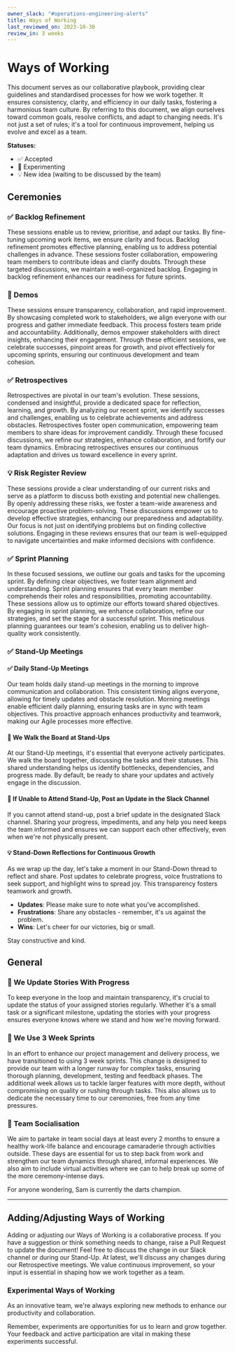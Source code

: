 ```yaml
---
owner_slack: "#operations-engineering-alerts"
title: Ways of Working
last_reviewed_on: 2023-10-30
review_in: 3 weeks
---
```


# Ways of Working

This document serves as our collaborative playbook, providing clear guidelines and standardised processes for how we work together. It ensures consistency, clarity, and efficiency in our daily tasks, fostering a harmonious team culture. By referring to this document, we align ourselves toward common goals, resolve conflicts, and adapt to changing needs. It's not just a set of rules; it's a tool for continuous improvement, helping us evolve and excel as a team.

**Statuses:**

- ✅ Accepted
- 🧪 Experimenting
- 💡 New idea (waiting to be discussed by the team)

## **Ceremonies**

### **✅ Backlog Refinement**

These sessions enable us to review, prioritise, and adapt our tasks. By fine-tuning upcoming work items, we ensure clarity and focus. Backlog refinement promotes effective planning, enabling us to address potential challenges in advance. These sessions foster collaboration, empowering team members to contribute ideas and clarify doubts. Through these targeted discussions, we maintain a well-organized backlog. Engaging in backlog refinement enhances our readiness for future sprints.

### **🧪 Demos**

These sessions ensure transparency, collaboration, and rapid improvement. By showcasing completed work to stakeholders, we align everyone with our progress and gather immediate feedback. This process fosters team pride and accountability. Additionally, demos empower stakeholders with direct insights, enhancing their engagement. Through these efficient sessions, we celebrate successes, pinpoint areas for growth, and pivot effectively for upcoming sprints, ensuring our continuous development and team cohesion.

### **✅ Retrospectives**

Retrospectives are pivotal in our team's evolution. These sessions, condensed and insightful, provide a dedicated space for reflection, learning, and growth. By analyzing our recent sprint, we identify successes and challenges, enabling us to celebrate achievements and address obstacles. Retrospectives foster open communication, empowering team members to share ideas for improvement candidly. Through these focused discussions, we refine our strategies, enhance collaboration, and fortify our team dynamics. Embracing retrospectives ensures our continuous adaptation and drives us toward excellence in every sprint.

### **💡 Risk Register Review**

These sessions provide a clear understanding of our current risks and serve as a platform to discuss both existing and potential new challenges. By openly addressing these risks, we foster a team-wide awareness and encourage proactive problem-solving. These discussions empower us to develop effective strategies, enhancing our preparedness and adaptability. Our focus is not just on identifying problems but on finding collective solutions. Engaging in these reviews ensures that our team is well-equipped to navigate uncertainties and make informed decisions with confidence.

### **✅ Sprint Planning**

In these focused sessions, we outline our goals and tasks for the upcoming sprint. By defining clear objectives, we foster team alignment and understanding. Sprint planning ensures that every team member comprehends their roles and responsibilities, promoting accountability. These sessions allow us to optimize our efforts toward shared objectives. By engaging in sprint planning, we enhance collaboration, refine our strategies, and set the stage for a successful sprint. This meticulous planning guarantees our team's cohesion, enabling us to deliver high-quality work consistently.

### **✅ Stand-Up Meetings**

#### **✅ Daily Stand-Up Meetings**

Our team holds daily stand-up meetings in the morning to improve communication and collaboration. This consistent timing aligns everyone, allowing for timely updates and obstacle resolution. Morning meetings enable efficient daily planning, ensuring tasks are in sync with team objectives. This proactive approach enhances productivity and teamwork, making our Agile processes more effective.

#### **🧪 We Walk the Board at Stand-Ups**

At our Stand-Up meetings, it's essential that everyone actively participates. We walk the board together, discussing the tasks and their statuses. This shared understanding helps us identify bottlenecks, dependencies, and progress made. By default, be ready to share your updates and actively engage in the discussion.

#### **🧪 If Unable to Attend Stand-Up, Post an Update in the Slack Channel**

If you cannot attend stand-up, post a brief update in the designated Slack channel. Sharing your progress, impediments, and any help you need keeps the team informed and ensures we can support each other effectively, even when we're not physically present.

#### **💡 Stand-Down Reflections for Continuous Growth**

As we wrap up the day, let's take a moment in our Stand-Down thread to reflect and share. Post updates to celebrate progress, voice frustrations to seek support, and highlight wins to spread joy. This transparency fosters teamwork and growth.

- **Updates**: Please make sure to note what you've accomplished.
- **Frustrations**: Share any obstacles - remember, it's us against the problem.
- **Wins**: Let's cheer for our victories, big or small.

Stay constructive and kind.

## General

### **🧪 We Update Stories With Progress**

To keep everyone in the loop and maintain transparency, it's crucial to update the status of your assigned stories regularly. Whether it's a small task or a significant milestone, updating the stories with your progress ensures everyone knows where we stand and how we're moving forward.

### **🧪 We Use 3 Week Sprints**

In an effort to enhance our project management and delivery process, we have transitioned to using 3 week sprints. This change is designed to provide our team with a longer runway for complex tasks, ensuring thorough planning, development, testing and feedback phases. The additional week allows us to tackle larger features with more depth, without compromising on quality or rushing through tasks. This also allows us to dedicate the necessary time to our ceremonies, free from any time pressures.

### **🧪 Team Socialisation**

We aim to partake in team social days at least every 2 months to ensure a healthy work-life balance and encourage camaraderie through activities outside. These days are essential for us to step back from work and strengthen our team dynamics through shared, informal experiences. We also aim to include virtual activities where we can to help break up some of the more ceremony-intense days.

For anyone wondering, Sam is currently the darts champion.

---

## Adding/Adjusting Ways of Working

Adding or adjusting our Ways of Working is a collaborative process. If you have a suggestion or think something needs to change, raise a Pull Request to update the document! Feel free to discuss the change in our Slack channel or during our Stand-Up. At latest, we'll discuss any changes during our Retrospective meetings. We value continuous improvement, so your input is essential in shaping how we work together as a team.

### Experimental Ways of Working

As an innovative team, we're always exploring new methods to enhance our productivity and collaboration.

Remember, experiments are opportunities for us to learn and grow together. Your feedback and active participation are vital in making these experiments successful.

